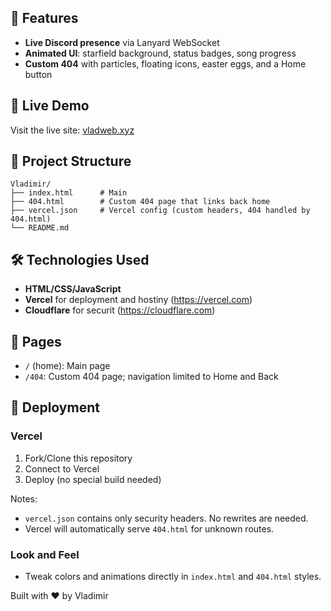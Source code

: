 ## 🌟 Features

- **Live Discord presence** via Lanyard WebSocket
- **Animated UI**: starfield background, status badges, song progress
- **Custom 404** with particles, floating icons, easter eggs, and a Home button

## 🚀 Live Demo

Visit the live site: [vladweb.xyz](https://vladweb.xyz)

## 📁 Project Structure

```
Vladimir/
├── index.html      # Main
├── 404.html        # Custom 404 page that links back home
├── vercel.json     # Vercel config (custom headers, 404 handled by 404.html)
└── README.md
```

## 🛠️ Technologies Used

- **HTML/CSS/JavaScript**
- **Vercel** for deployment and hostiny (https://vercel.com)
- **Cloudflare** for securit (https://cloudflare.com)

## 🎯 Pages

- `/` (home): Main page
- `/404`: Custom 404 page; navigation limited to Home and Back

## 🚀 Deployment

### Vercel

1. Fork/Clone this repository
2. Connect to Vercel
3. Deploy (no special build needed)

Notes:
- `vercel.json` contains only security headers. No rewrites are needed.
- Vercel will automatically serve `404.html` for unknown routes.

### Look and Feel
- Tweak colors and animations directly in `index.html` and `404.html` styles.

Built with ❤️ by Vladimir
